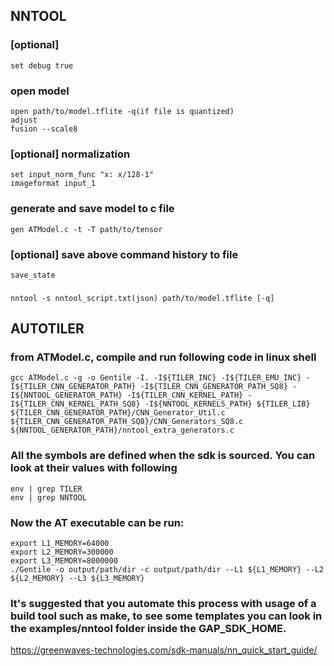 ## NNTOOL
### [optional]
    set debug true
### open model
    open path/to/model.tflite -q(if file is quantized)
    adjust
    fusion --scale8
### [optional] normalization
    set input_norm_func "x: x/128-1"
    imageformat input_1
### generate and save model to c file
    gen ATModel.c -t -T path/to/tensor
### [optional] save above command history to file
    save_state
### 
    nntool -s nntool_script.txt(json) path/to/model.tflite [-q]

## AUTOTILER
### from ATModel.c, compile and run following code in linux shell
    gcc ATModel.c -g -o Gentile -I. -I${TILER_INC} -I${TILER_EMU_INC} -I${TILER_CNN_GENERATOR_PATH} -I${TILER_CNN_GENERATOR_PATH_SQ8} -I${NNTOOL_GENERATOR_PATH} -I${TILER_CNN_KERNEL_PATH} -I${TILER_CNN_KERNEL_PATH_SQ8} -I${NNTOOL_KERNELS_PATH} ${TILER_LIB} ${TILER_CNN_GENERATOR_PATH}/CNN_Generator_Util.c ${TILER_CNN_GENERATOR_PATH_SQ8}/CNN_Generators_SQ8.c ${NNTOOL_GENERATOR_PATH}/nntool_extra_generators.c
    
### All the symbols are defined when the sdk is sourced. You can look at their values with following
    env | grep TILER
    env | grep NNTOOL
    
### Now the AT executable can be run:
    export L1_MEMORY=64000
    export L2_MEMORY=300000
    export L3_MEMORY=8000000
    ./Gentile -o output/path/dir -c output/path/dir --L1 ${L1_MEMORY} --L2 ${L2_MEMORY} --L3 ${L3_MEMORY}

### It's suggested that you automate this process with usage of a build tool such as make, to see some templates you can look in the examples/nntool folder inside the GAP_SDK_HOME.

https://greenwaves-technologies.com/sdk-manuals/nn_quick_start_guide/
